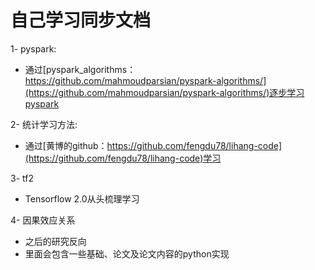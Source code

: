 # 自己学习同步文档
1- pyspark:  
- 通过[pyspark_algorithms：https://github.com/mahmoudparsian/pyspark-algorithms/](https://github.com/mahmoudparsian/pyspark-algorithms/)逐步学习pyspark  

2- 统计学习方法:  
- 通过[黄博的github：https://github.com/fengdu78/lihang-code](https://github.com/fengdu78/lihang-code)学习

3- tf2
- Tensorflow 2.0从头梳理学习

4- 因果效应关系
- 之后的研究反向
- 里面会包含一些基础、论文及论文内容的python实现
